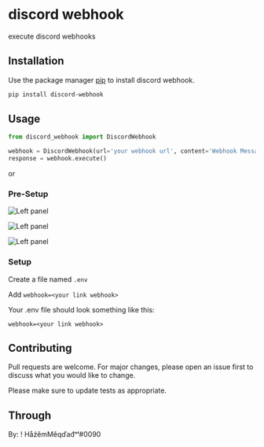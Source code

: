 # discord webhook
execute discord webhooks

## Installation
Use the package manager [pip](https://pypi.org/project/discord-webhook/) to install discord webhook.

```bash
pip install discord-webhook
```

## Usage
```python
from discord_webhook import DiscordWebhook

webhook = DiscordWebhook(url='your webhook url', content='Webhook Message')
response = webhook.execute()
```
or

### Pre-Setup

![Left panel](https://media.discordapp.net/attachments/741732875262623748/765623751554891786/unknown.png)

![Left panel](https://media.discordapp.net/attachments/741732875262623748/765624777733439538/unknown.png?width=960&height=386)

![Left panel](https://cdn.discordapp.com/attachments/741732875262623748/765625695527108668/unknown.png)

### Setup

Create a file named `.env`

Add `webhook=<your link webhook>`

Your .env file should look something like this:

```
webhook=<your link webhook>
```

## Contributing
Pull requests are welcome. For major changes, please open an issue first to discuss what you would like to change.

Please make sure to update tests as appropriate.

## Through
By: !  HåźěmMěqďađᵒᵗ#0090


